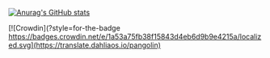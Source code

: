 
[![Anurag's GitHub stats](https://github-readme-stats.vercel.app/api?username=Rohan287)](https://github.com/anuraghazra/github-readme-stats)


[![Crowdin](?style=for-the-badge https://badges.crowdin.net/e/1a53a75fb38f15843d4eb6d9b9e4215a/localized.svg](https://translate.dahliaos.io/pangolin)
